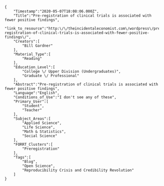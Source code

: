 
    {
        "Timestamp":"2020-05-07T18:08:06.000Z",
        "Title":"Pre-registration of clinical trials is associated with fewer positive findings",
        "link_to_resource":"http:\/\/theincidentaleconomist.com\/wordpress\/pre-registration-of-clinical-trials-is-associated-with-fewer-positive-findings\/",
        "Creators":[
            "Bill Gardner"
        ],
        "Material_Type":[
            "Reading"
        ],
        "Education_Level":[
            "College \/ Upper Division (Undergraduates)",
            "Graduate \/ Professional"
        ],
        "Abstract":"Pre-registration of clinical trials is associated with fewer positive findings",
        "Language":"English",
        "Conditions_of_Use":"I don't see any of these",
        "Primary_User":[
            "Student",
            "Teacher"
        ],
        "Subject_Areas":[
            "Applied Science",
            "Life Science",
            "Math & Statistics",
            "Social Science"
        ],
        "FORRT_Clusters":[
            "Preregistration"
        ],
        "Tags":[
            "Blog",
            "Open Science",
            "Reproducibility Crisis and Credibility Revolution"
        ]
    }
